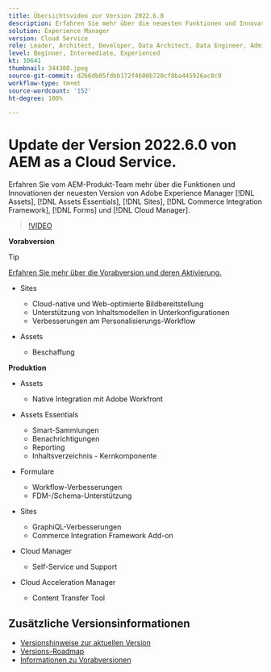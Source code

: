 ```yaml
---
title: Übersichtsvideo zur Version 2022.6.0
description: Erfahren Sie mehr über die neuesten Funktionen und Innovationen in der Version 2022.6.0 von Adobe Experience Manager  [!DNL Assets Essentials], [!DNL Sites], [!DNL Screens], [!DNL Forms]  und  [!DNL Cloud Foundation].
solution: Experience Manager
version: Cloud Service
role: Leader, Architect, Developer, Data Architect, Data Engineer, Admin, User
level: Beginner, Intermediate, Experienced
kt: 10641
thumbnail: 344308.jpeg
source-git-commit: d266db05fdbb172f4600b720cf8ba445926ac8c9
workflow-type: tm+mt
source-wordcount: '152'
ht-degree: 100%

---
```


# Update der Version 2022.6.0 von AEM as a Cloud Service.

Erfahren Sie vom AEM-Produkt-Team mehr über die Funktionen und Innovationen der neuesten Version von Adobe Experience Manager [!DNL Assets], [!DNL Assets Essentials], [!DNL Sites], [!DNL Commerce Integration Framework], [!DNL Forms] und [!DNL Cloud Manager].

>[!VIDEO](https://video.tv.adobe.com/v/344308/?quality=12&learn=on)

**Vorabversion**

>[!TIP]
>
>[Erfahren Sie mehr über die Vorabversion und deren Aktivierung.](https://experienceleague.adobe.com/docs/experience-manager-cloud-service/content/release-notes/prerelease.html?lang=de)

* Sites
   * Cloud-native und Web-optimierte Bildbereitstellung
   * Unterstützung von Inhaltsmodellen in Unterkonfigurationen
   * Verbesserungen am Personalisierungs-Workflow

* Assets
   * Beschaffung

**Produktion**

* Assets
   * Native Integration mit Adobe Workfront

* Assets Essentials
   * Smart-Sammlungen
   * Benachrichtigungen
   * Reporting
   * Inhaltsverzeichnis - Kernkomponente

* Formulare
   * Workflow-Verbesserungen
   * FDM-/Schema-Unterstützung

* Sites
   * GraphiQL-Verbesserungen
   * Commerce Integration Framework Add-on

* Cloud Manager
   * Self-Service und Support

* Cloud Acceleration Manager
   * Content Transfer Tool

<!-- Have questions about the release?  Discuss the release in [Experience League Communities](https://adobe.ly/3NDPR8Y). -->

## Zusätzliche Versionsinformationen

* [Versionshinweise zur aktuellen Version](https://experienceleague.adobe.com/docs/experience-manager-cloud-service/content/release-notes/home.html?lang=de)
* [Versions-Roadmap](https://experienceleague.adobe.com/docs/experience-manager-release-information/aem-release-updates/update-releases-roadmap.html?lang=de)
* [Informationen zu Vorabversionen](https://experienceleague.adobe.com/docs/experience-manager-cloud-service/content/release-notes/prerelease.html?lang=de)
